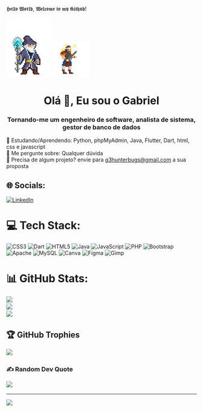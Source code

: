 <div float=left>
<p color=blue> 𝕳𝖊𝖑𝖑𝖔 𝖂𝖔𝖗𝖑𝖉, 𝖂𝖊𝖑𝖈𝖔𝖒𝖊 𝖙𝖔 𝖒𝖞 𝕲𝖎𝖙𝖍𝖚𝖇! </p>
</div>
<div float=right>
  <img height="160" src="Ice_Mage.gif"/>
  <img height="98" src="dwarf.gif"/>
  
</div>

<h1 align="center">Olá 🐻, Eu sou o Gabriel</h1>
<h3 align="center">Tornando-me um engenheiro de software, analista de sistema, gestor de banco de dados </h3>

📖 Estudando/Aprendendo: Python, phpMyAdmin, Java, Flutter, Dart, html, css e javascript<br>
💬 Me pergunte sobre: Qualquer dúvida<br>
📂 Precisa de algum projeto? envie para g3hunterbugs@gmail.com a sua proposta


## 🌐 Socials:
[![LinkedIn](https://img.shields.io/badge/LinkedIn-%230077B5.svg?logo=linkedin&logoColor=white)](https://linkedin.com/in/https://www.linkedin.com/in/gabriel-morozini-2aa28b251/overlay/about-this-profile/?lipi=urn%3Ali%3Apage%3Ad_flagship3_profile_view_base%3BcqjvctFgTTyQQm3TDuWcOQ%3D%3D) 

# 💻 Tech Stack:
![CSS3](https://img.shields.io/badge/css3-%231572B6.svg?style=for-the-badge&logo=css3&logoColor=white) ![Dart](https://img.shields.io/badge/dart-%230175C2.svg?style=for-the-badge&logo=dart&logoColor=white) ![HTML5](https://img.shields.io/badge/html5-%23E34F26.svg?style=for-the-badge&logo=html5&logoColor=white) ![Java](https://img.shields.io/badge/java-%23ED8B00.svg?style=for-the-badge&logo=openjdk&logoColor=white) ![JavaScript](https://img.shields.io/badge/javascript-%23323330.svg?style=for-the-badge&logo=javascript&logoColor=%23F7DF1E) ![PHP](https://img.shields.io/badge/php-%23777BB4.svg?style=for-the-badge&logo=php&logoColor=white) ![Bootstrap](https://img.shields.io/badge/bootstrap-%238511FA.svg?style=for-the-badge&logo=bootstrap&logoColor=white) ![Apache](https://img.shields.io/badge/apache-%23D42029.svg?style=for-the-badge&logo=apache&logoColor=white) ![MySQL](https://img.shields.io/badge/mysql-4479A1.svg?style=for-the-badge&logo=mysql&logoColor=white) ![Canva](https://img.shields.io/badge/Canva-%2300C4CC.svg?style=for-the-badge&logo=Canva&logoColor=white) ![Figma](https://img.shields.io/badge/figma-%23F24E1E.svg?style=for-the-badge&logo=figma&logoColor=white) ![Gimp](https://img.shields.io/badge/Gimp-657D8B?style=for-the-badge&logo=gimp&logoColor=FFFFFF)
# 📊 GitHub Stats:
![](https://github-readme-stats.vercel.app/api?username=G3programmer&theme=dark&hide_border=false&include_all_commits=true&count_private=false)<br/>
![](https://github-readme-streak-stats.herokuapp.com/?user=G3programmer&theme=dark&hide_border=false)<br/>
![](https://github-readme-stats.vercel.app/api/top-langs/?username=G3programmer&theme=dark&hide_border=false&include_all_commits=true&count_private=false&layout=compact)

## 🏆 GitHub Trophies
![](https://github-profile-trophy.vercel.app/?username=G3programmer&theme=radical&no-frame=false&no-bg=true&margin-w=4)

### ✍️ Random Dev Quote
![](https://quotes-github-readme.vercel.app/api?type=horizontal&theme=tokyonight)

---
[![](https://visitcount.itsvg.in/api?id=G3programmer&icon=0&color=0)](https://visitcount.itsvg.in)

<!-- Proudly created with GPRM ( https://gprm.itsvg.in ) -->
